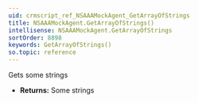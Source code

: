 ```yaml
---
uid: crmscript_ref_NSAAAMockAgent_GetArrayOfStrings
title: NSAAAMockAgent.GetArrayOfStrings()
intellisense: NSAAAMockAgent.GetArrayOfStrings
sortOrder: 8898
keywords: GetArrayOfStrings()
so.topic: reference
---
```



Gets some strings



* **Returns:** Some strings


